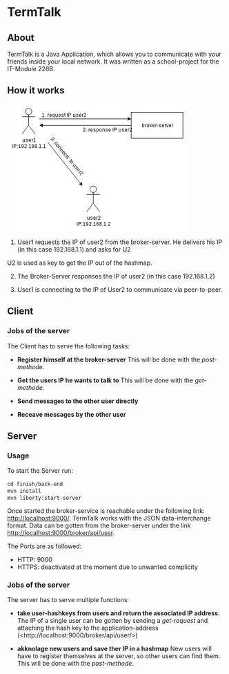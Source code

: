 # TermTalk

## About

TermTalk is a Java Application, which allows you to communicate with your friends inside your local network.
It was written as a school-project for the IT-Module 226B.

## How it works
![](mdwiki/subChapter/images/howitworks.png)

1. User1 requests the IP of user2 from the broker-server.
He delivers his IP (in this case 192.168.1.1) and asks for U2

U2 is used as key to get the IP out of the hashmap.

2. The Broker-Server responses the IP of user2 (in this case 192.168.1.2)

3. User1 is connecting to the IP of User2 to communicate via peer-to-peer.

## Client


### Jobs of the server

The Client has to serve the following tasks:
  * __Register himself at the broker-server__
    This will be done with the _post-methode_.
  * __Get the users IP he wants to talk to__
    This will be done with the _get-methode_.
  * __Send messages to the other user directly__

  * __Receave messages by the other user__

## Server

### Usage
To start the Server run:
```
cd finish/back-end
mvn install
mvn liberty:start-server
```
Once started the broker-service is reachable under the following link: <http://localhost:9000/>.
TermTalk works with the JSON data-interchange format. Data can be gotten from the broker-server under the link <http://localhost:9000/broker/api/user>.

The Ports are as followed:
  * HTTP: 9000
  * HTTPS: deactivated at the moment due to unwanted complicity

### Jobs of the server

The server has to serve multiple functions:
  * __take user-hashkeys from users and return the associated IP address.__
    The IP of a single user can be gotten by sending a _get-request_ and attaching the hash key to the application-address (<http://localhost:9000/broker/api/user/<hashkey>>)

  * __akknolage new users and save ther IP in a hashmap__
    New users will have to register themselves at the server, so other users can find them. This will be done with the _post-methode_.

